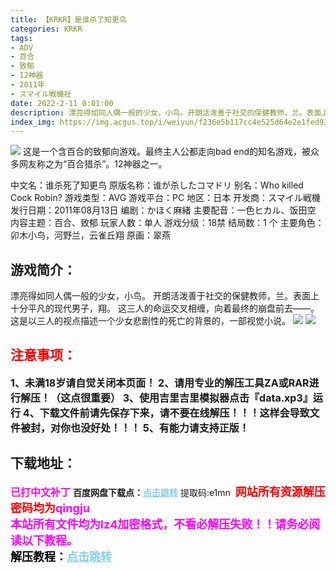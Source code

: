 ```yaml
---
title: 【KRKR】是谁杀了知更鸟
categories: KRKR
tags:
- ADV
- 百合
- 致郁
- 12神器
- 2011年
- スマイル戦機社
date: 2022-2-11 0:01:00
description: 漂亮得如同人偶一般的少女，小鸟。开朗活泼善于社交的保健教师，兰。表面上十分平凡的现代男子，翔。这三人的命运交叉相缠，向着最终的崩盘前去——。这是以三人的视点描述一个少女悲剧性的死亡的背景的，一部视觉小说。
index_img: https://img.acgus.top/i/weiyun/f236e5b117cc4e525d64e2e1fed9371f92d85fb5bd1957be80b6fae4977ecbbf161bfd3753d241d8c7740ebdcf1a77e9.webp
---
```

![](https://img.acgus.top/i/weiyun/f236e5b117cc4e525d64e2e1fed9371f92d85fb5bd1957be80b6fae4977ecbbf161bfd3753d241d8c7740ebdcf1a77e9.webp)
这是一个含百合的致郁向游戏。最终主人公都走向bad end的知名游戏，被众多网友称之为“百合猎杀”。12神器之一。

中文名：谁杀死了知更鸟
原版名称：谁が杀したコマドリ
别名：Who killed Cock Robin?
游戏类型：AVG
游戏平台：PC
地区：日本
开发商：スマイル戦機
发行日期：2011年08月13日
编剧：かほく麻緒
主要配音：一色ヒカル、饭田空
内容主题：百合、致郁 
玩家人数：单人
游戏分级：18禁
结局数：1 个
主要角色：卯木小鸟，河野兰，云雀丘翔
原画：翠燕

## 游戏简介：
漂亮得如同人偶一般的少女，小鸟。
开朗活泼善于社交的保健教师，兰。表面上十分平凡的现代男子，翔。
这三人的命运交叉相缠，向着最终的崩盘前去——。这是以三人的视点描述一个少女悲剧性的死亡的背景的，一部视觉小说。
![](https://img.acgus.top/i/weiyun/aa667caf358fa039ddc755b67127fc24d9528d81f0f8fa8e44c449a5ce136c3f90fd7b54e4b3b279060cb10cbc4e402d.webp)
![](https://img.acgus.top/i/weiyun/14405e78f8725f81c8db8c03779f51a9f9a849679cb3484546efb1f7d3ff1b23da6f4835c30a627374ed7032f60be552.webp)





## <font color=#FF0000 >注意事项：</font>
<font size=3><b>1、未满18岁请自觉关闭本页面！
2、请用专业的解压工具ZA或RAR进行解压！（这点很重要）
3、使用吉里吉里模拟器点击『data.xp3』运行
4、下载文件前请先保存下来，请不要在线解压！！！这样会导致文件被封，对你也没好处！！！
5、有能力请支持正版！</b></font>

## 下载地址：
<font color=#FF00FF size=3><b>已打中文补丁</b></font>
<b>百度网盘下载点：</b><a href="https://pan.baidu.com/s/1S5tCfIrX2oMxvXWQMVO3CA?pwd=e1mn" style="color: #87CEEB;"><b>点击跳转</b></a> 提取码:e1mn
<a style="padding: 0" href="https://post.qingju.org/AD/"><img style="max-width:100%" src="https://img.acgus.top/i/2024/07/478f689b8021d8d499ab43d21acf137a.gif" alt=""></a>
<b><font color=#FF0000 size=4>网站所有资源解压密码均为</b></font><b><font color=#FF00FF size=4>qingju</font><font color=#FF0000 ></font></b><br><b><font color=#FF00FF size=4>本站所有文件均为lz4加密格式，不看必解压失败！！请务必阅读以下教程。</b></font><br><b><font color=#000 size=4>解压教程：</b><a href="https://post.qingju.org/tutorial/000/" style="color: #87CEEB;"><b>点击跳转</b></a>